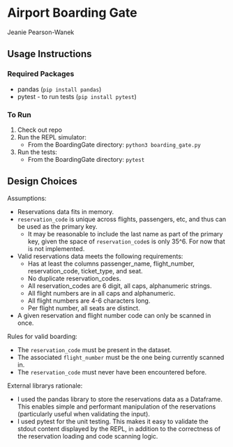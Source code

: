 # Airport Boarding Gate

Jeanie Pearson-Wanek

## Usage Instructions

### Required Packages

* pandas (`pip install pandas`)
* pytest - to run tests (`pip install pytest`)

### To Run

1. Check out repo
2. Run the REPL simulator:
    * From the BoardingGate directory:
        `python3 boarding_gate.py`
3. Run the tests:
    * From the BoardingGate directory:
        `pytest`

## Design Choices

Assumptions:
* Reservations data fits in memory.
* `reservation_code` is unique across flights, passengers, etc, and thus can be used as the primary key.
    * It may be reasonable to include the last name as part of the primary key, given the space of `reservation_code`s is only 35^6. For now that is not implemented.
* Valid reservations data meets the following requirements:
    * Has at least the columns passenger_name, flight_number, reservation_code,
    ticket_type, and seat.
    * No duplicate reservation_codes.
    * All reservation_codes are 6 digit, all caps, alphanumeric strings.
    * All flight numbers are in all caps and alphanumeric.
    * All flight numbers are 4-6 characters long.
    * Per flight number, all seats are distinct.
* A given reservation and flight number code can only be scanned in once.

Rules for valid boarding:
* The `reservation_code` must be present in the dataset.
* The associated `flight_number` must be the one being currently scanned in.
* The `reservation_code` must never have been encountered before.

External librarys rationale:
* I used the pandas library to store the reservations data as a
  Dataframe. This enables simple and performant manipulation of
  the reservations (particularly useful when validating the input).
* I used pytest for the unit testing. This makes it easy to validate the stdout
  content displayed by the REPL, in addition to the correctness of the
  reservation loading and code scanning logic.